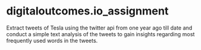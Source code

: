 # digitaloutcomes.io_assignment
Extract tweets of Tesla using the twitter api from one year ago till date and conduct a simple text analysis of the tweets to gain insights regarding most frequently used words in the tweets.
